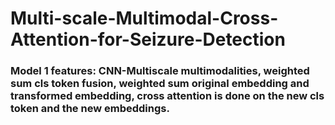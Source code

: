 # Multi-scale-Multimodal-Cross-Attention-for-Seizure-Detection
### Model 1 features: CNN-Multiscale multimodalities, weighted sum cls token fusion, weighted sum original embedding and transformed embedding, cross attention is done on the new cls token and the new embeddings.
